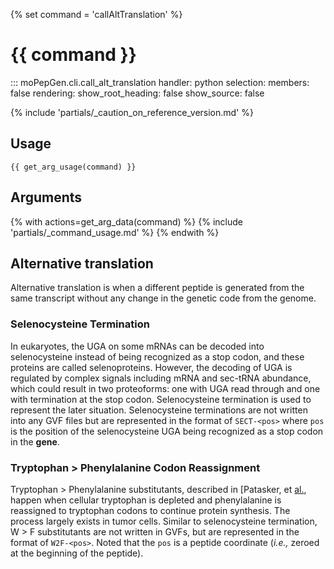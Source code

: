 {% set command = 'callAltTranslation' %}
# {{ command }}

::: moPepGen.cli.call_alt_translation
	handler: python
    selection:
      members: false
    rendering:
      show_root_heading: false
      show_source: false

{% include 'partials/_caution_on_reference_version.md' %}

## Usage

```
{{ get_arg_usage(command) }}
```

## Arguments

{% with actions=get_arg_data(command) %}
{% include 'partials/_command_usage.md' %}
{% endwith %}

## Alternative translation

Alternative translation is when a different peptide is generated from the same transcript without any change in the genetic code from the genome.

### Selenocysteine Termination

In eukaryotes, the UGA on some mRNAs can be decoded into selenocysteine instead of being recognized as a stop codon, and these proteins are called selenoproteins. However, the decoding of UGA is regulated by complex signals including mRNA and sec-tRNA abundance, which could result in two proteoforms: one with UGA read through and one with termination at the stop codon. Selenocysteine termination is used to represent the later situation. Selenocysteine terminations are not written into any GVF files but are represented in the format of `SECT-<pos>` where `pos` is the position of the selenocysteine UGA being recognized as a stop codon in the **gene**.

### Tryptophan > Phenylalanine Codon Reassignment

Tryptophan > Phenylalanine substitutants, described in [Patasker, et [al.](https://pubmed.ncbi.nlm.nih.gov/35264796/), happen when cellular tryptophan is depleted and phenylalanine is reassigned to tryptophan codons to continue protein synthesis. The process largely exists in tumor cells. Similar to selenocysteine termination, W > F substitutants are not written in GVFs, but are represented in the format of `W2F-<pos>`. Noted that the `pos` is a peptide coordinate (*i.e.,* zeroed at the beginning of the peptide).
